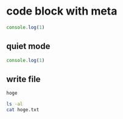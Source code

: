# code block with meta

```js
console.log(1)
```

## quiet mode

```js {quiet}
console.log(1)
```

## write file

```txt {file="hoge.txt"}
hoge
```

```sh
ls -al
cat hoge.txt
```
